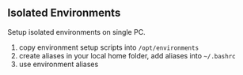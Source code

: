## Isolated Environments
Setup isolated environments on single PC.

1. copy environment setup scripts into ``/opt/environments``
2. create aliases in your local home folder, 
   add aliases into ``~/.bashrc`` 
3. use environment aliases
